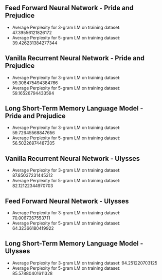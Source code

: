 <!-- ### Embedding_dim = 10; Hidden_dim = 128 (without much data preprocessing)
- Average Perplexity for 3-gram LM: 224249431451994.22
- Average Perplexity for 5-gram LM: 401489.63280091883

### Embedding_dim = 50; Hidden_dim = 256
- Average Perplexity for 3-gram LM: 133890959252.97466
- Average Perplexity for 5-gram LM: 89983578187867.2

### Embedding_dim = 128; Hidden_dim = 512
- Average Perplexity for 3-gram LM: 6.591122514969873e+22
- Average Perplexity for 5-gram LM: inf -->

## Feed Forward Neural Network - Pride and Prejudice
- Average Perplexity for 3-gram LM on training dataset: 47.39556121826172
- Average Perplexity for 5-gram LM on training dataset: 39.426231384277344

## Vanilla Recurrent Neural Network - Pride and Prejudice
-  Average Perplexity for 3-gram LM on training dataset: 59.308475494384766
-  Average Perplexity for 5-gram LM on training dataset: 59.16526794433594

## Long Short-Term Memory Language Model - Pride and Prejudice
- Average Perplexity for 3-gram LM on training dataset: 59.72645568847656
- Average Perplexity for 5-gram LM on training dataset: 56.50226974487305

## Vanilla Recurrent Neural Network - Ulysses
- Average Perplexity for 3-gram LM on training dataset: 87.85037231445312
- Average Perplexity for 5-gram LM on training dataset: 82.12122344970703

## Feed Forward Neural Network - Ulysses
- Average Perplexity for 3-gram LM on training dataset: 70.0067367553711
- Average Perplexity for 5-gram LM on training dataset: 64.32366180419922

## Long Short-Term Memory Language Model - Ulysses
- Average Perplexity for 3-gram LM on training dataset: 94.251220703125
- Average Perplexity for 5-gram LM on training dataset: 85.57880401611328
